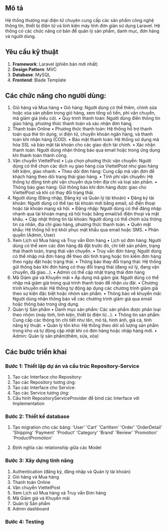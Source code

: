 ## Mô tả 

Hệ thống thương mại điện tử chuyên cung cấp các sản phẩm công nghệ thông tin, thiết bị điện tử và linh kiện máy tính đơn giản sử dụng Laravel. Hệ thống có các chức năng cơ bản để quản lý sản phẩm, danh mục, đơn hàng và người dùng.

## Yêu cầu kỹ thuật

1. **Framework**: Laravel (phiên bản mới nhất)
2. **Design Pattern**: MVC
3. **Database**: MySQL
4. **Frontend**: Blade Template

## Các chức năng cho người dùng:
1. Giỏ hàng và Mua hàng
•	Giỏ hàng: Người dùng có thể thêm, chỉnh sửa hoặc xóa sản phẩm trong giỏ hàng, xem tổng số tiền, phí vận chuyển, mã giảm giá (nếu có).
•	Quy trình thanh toán: Người dùng điền thông tin giao hàng, phương thức thanh toán và xác nhận đơn hàng.
2. Thanh toán Online
•	Phương thức thanh toán: Hệ thống hỗ trợ thanh toán qua thẻ tín dụng, ví điện tử, chuyển khoản ngân hàng, và thanh toán khi nhận hàng (COD).
•	Bảo mật thanh toán: Hệ thống sử dụng mã hóa SSL và bảo mật tài khoản cho các giao dịch tài chính.
•	Xác nhận thanh toán: Người dùng nhận thông báo qua email hoặc trong ứng dụng khi thanh toán thành công.
3. Vận chuyển ViettelPost
•	Lựa chọn phương thức vận chuyển: Người dùng có thể chọn các dịch vụ giao hàng của ViettelPost như giao hàng tiết kiệm, giao nhanh.
•	Theo dõi đơn hàng: Cung cấp mã vận đơn để khách hàng theo dõi trạng thái giao hàng.
•	Tính phí vận chuyển: Hệ thống tự động tính phí vận chuyển dựa trên địa chỉ và loại sản phẩm.
•	Thông báo giao hàng: Gửi thông báo khi đơn hàng được giao cho ViettelPost và khi có thay đổi trạng thái.
4. Người dùng (Đăng nhập, Đăng ký và Quản lý tài khoản)
•	Đăng ký tài khoản: Người dùng có thể tạo tài khoản mới bằng email, số điện thoại hoặc tài khoản mạng xã hội.
•	Đăng nhập: Người dùng có thể đăng nhập nhanh qua tài khoản mạng xã hội hoặc bằng email/số điện thoại và mật khẩu.
•	Cập nhật thông tin tài khoản: Người dùng có thể chỉnh sửa thông tin cá nhân, địa chỉ giao hàng, phương thức thanh toán.
•	Quên mật khẩu: Hệ thống hỗ trợ khôi phục mật khẩu qua email hoặc SMS.
•	Phân quyền (Admin, User)
5. Xem Lịch sử Mua hàng và Truy vấn Đơn hàng
•	Lịch sử đơn hàng: Người dùng có thể xem các đơn hàng đã đặt trước đó, chi tiết sản phẩm, trạng thái thanh toán, trạng thái vận chuyển.
•	Truy vấn đơn hàng: Người dùng có thể nhập mã đơn hàng để theo dõi tình trạng hoặc tìm kiếm đơn hàng theo ngày đặt hoặc trạng thái.
•	Thông báo thay đổi trạng thái: Hệ thống gửi thông báo khi đơn hàng có thay đổi trạng thái (đang xử lý, đang vận chuyển, đã giao…).
•	Admin có thể cập nhật trạng thái đơn hàng
6. Mã Giảm giá và Khuyến mãi
•	Áp dụng mã giảm giá: Người dùng có thể nhập mã giảm giá trong quá trình thanh toán để nhận ưu đãi.
•	Chương trình khuyến mãi: Hệ thống tự động áp dụng các chương trình giảm giá theo sự kiện đặc biệt hoặc nhóm sản phẩm.
•	Thông báo về khuyến mãi: Người dùng nhận thông báo về các chương trình giảm giá qua email hoặc thông báo trong ứng dụng.
7. Quản lý Sản phẩm
•	Danh mục sản phẩm: Các sản phẩm được phân loại theo nhóm (máy tính, linh kiện, thiết bị điện tử…).
•	Thông tin sản phẩm: Cung cấp các thông tin chi tiết như tên, mô tả, hình ảnh, giá cả, tính năng kỹ thuật.
•	Quản lý tồn kho: Hệ thống theo dõi số lượng sản phẩm trong kho và tự động cập nhật khi có đơn hàng hoặc nhập hàng mới.
•	Admin: Quản lý sản phẩm(thêm, sửa, xóa)

## Các bước triển khai

### Bước 1: Thiết lập dự án và cấu trúc Repository-Service

1. Tạo các Interface cho Repository:
2. Tạo các Repository tương ứng:
3. Tạo các Interface cho Service:
4. Tạo các Service tương ứng:
5. Cấu hình RepositoryServiceProvider để bind các Interface với Implementation

### Bước 2: Thiết kế database
1. Tạo migration cho các bảng:
'User'
'Cart'
'CartItem'
'Order'
'OrderDetail'
'Shipping'
'Payment'
'Product'
'Category'
'Brand'
'Review'
'Promotion'
'ProductPromotion'

2. Định nghĩa các relationship giữa các Model

### Bước 3: Xây dựng tính năng
1. Authentication (đăng ký, đăng nhập và Quản lý tài khoản)
2. Giỏ hàng và Mua hàng
3. Thanh toán Online
4. Vận chuyển ViettelPost
5. Xem Lịch sử Mua hàng và Truy vấn Đơn hàng
6. Mã Giảm giá và Khuyến mãi
7. Quản lý Sản phẩm
8. Admin dashboard

### Bước 4: Testing





